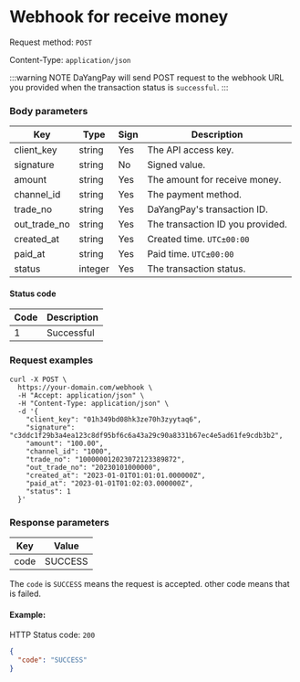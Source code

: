 # Webhook for receive money 

Request method: `POST`

Content-Type: `application/json`

:::warning NOTE
DaYangPay will send POST request to the webhook URL you provided when the transaction status is `successful`.
:::

### Body parameters <Badge type="tip" text="Body" vertical="top" />

| Key          | Type    | Sign | Description                      |
|--------------|---------|------|----------------------------------|
| client_key   | string  | Yes  | The API access key.              |
| signature    | string  | No   | Signed value.                    |
| amount       | string  | Yes  | The amount for receive money.    |
| channel_id   | string  | Yes  | The payment method.              |
| trade_no     | string  | Yes  | DaYangPay's transaction ID.      |
| out_trade_no | string  | Yes  | The transaction ID you provided. |
| created_at   | string  | Yes  | Created time. `UTC±00:00`        |
| paid_at      | string  | Yes  | Paid time. `UTC±00:00`           |
| status       | integer | Yes  | The transaction status.          |

#### Status code

| Code | Description |
|------|-------------|
| 1    | Successful  |

### Request examples

```shell{11,14}
curl -X POST \
  https://your-domain.com/webhook \
  -H "Accept: application/json" \
  -H "Content-Type: application/json" \
  -d '{
    "client_key": "01h349bd08hk3ze70h3zyytaq6",
    "signature": "c3ddc1f29b3a4ea123c8df95bf6c6a43a29c90a8331b67ec4e5ad61fe9cdb3b2",
    "amount": "100.00",
    "channel_id": "1000",
    "trade_no": "100000012023072123389872",
    "out_trade_no": "20230101000000",
    "created_at": "2023-01-01T01:01:01.000000Z",
    "paid_at": "2023-01-01T01:02:03.000000Z",
    "status": 1
  }'
```

### Response parameters

| Key  | Value    |
|------|----------|
| code | SUCCESS  |

The `code` is `SUCCESS` means the request is accepted. other code means that is failed.

#### Example:

HTTP Status code: `200`

```json
{
  "code": "SUCCESS"
}
```
